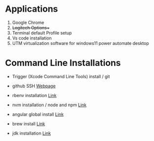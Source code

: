 # Applications
1. Google Chrome
2. ~~Logitech Options+~~
3. Terminal default Profile setup
4. Vs code installation
5. UTM virtualization software for windows11 power automate desktop


# Command Line Installations
* Trigger (Xcode Command Line Tools) install / git

* github SSH [Webpage](https://docs.github.com/en/authentication/connecting-to-github-with-ssh/generating-a-new-ssh-key-and-adding-it-to-the-ssh-agent)

* rbenv installation [Link](./rbenv.md)

* nvm installation / node and npm [Link](./nvm.md)

* angular global install [Link](./angular.md)

* brew install [Link](./brew.md)

* jdk installation [Link](./java.md)